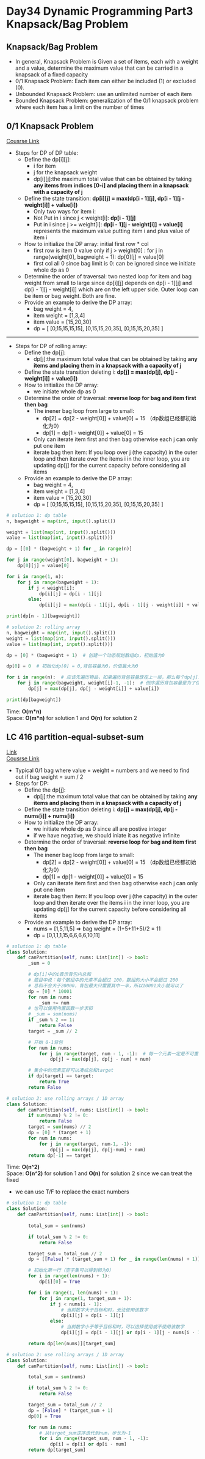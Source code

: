 # Day34 Dynamic Programming Part3 Knapsack/Bag Problem
## Knapsack/Bag Problem
- In general, Knapsack Problem is Given a set of items, each with a weight and a value, determine the maximum value that can be carried in a knapsack of a fixed capacity
- 0/1 Knapsack Problem:  Each item can either be included (1) or excluded (0).
- Unbounded Knapsack Problem: use an unlimited number of each item
- Bounded Knapsack Problem: generalization of the 0/1 knapsack problem where each item has a limit on the number of times

## 0/1 Knapsack Problem
[Cousrse Link](https://programmercarl.com/%E8%83%8C%E5%8C%85%E7%90%86%E8%AE%BA%E5%9F%BA%E7%A1%8001%E8%83%8C%E5%8C%85-1.html#%E6%80%9D%E8%B7%AF)    
- Steps for DP of DP table:
    - Define the dp[i][j]:
        - i for item
        - j for the knapsack weight
        - dp[i][j]:the maximum total value that can be obtained by taking **any items from indices [0-i] and placing them in a knapsack with a capacity of j**
    - Define the state transition: **dp[i][j] = max(dp[i - 1][j], dp[i - 1][j - weight[i]] + value[i])**
        - Only two ways for item i:
        - Not Put in i since j < weight[i]: **dp[i - 1][j]**
        - Put in i since j >= weight[i]: **dp[i - 1][j - weight[i]] + value[i]** represents the maximum value putting item i and plus value of item i
    - How to initialize the DP array: initial first row * col
        - first row is item 0 value only if j > weight[0] : for j in range(weight[0], bagweight + 1): dp[0][j] = value[0]
        - first col all 0 since bag limit is 0: can be ignored since we initiate whole dp as 0
    - Determine the order of traversal: two nested loop for item and bag weight from small to large since dp[i][j] depends on dp[i - 1][j] and dp[i - 1][j - weight[i]] which are on the left upper side. Outer loop can be item or bag weight. Both are fine.
    - Provide an example to derive the DP array:
        - bag weight = 4,
        - item weight = [1,3,4]
        - item value = [15,20,30]
        - dp = [ [0,15,15,15,15], [0,15,15,20,35], [0,15,15,20,35] ]


-----------
- Steps for DP of rolling array:
    - Define the dp[j]:
        - dp[j]:the maximum total value that can be obtained by taking **any items and placing them in a knapsack with a capacity of j**
    - Define the state transition deleting i: **dp[j] = max(dp[j], dp[j - weight[i]] + value[i])**
    - How to initialize the DP array: 
        -  we initiate whole dp as 0
    - Determine the order of traversal: **reverse loop for bag and item first then bag**
        -  The inener bag loop from large to small:
            -  dp[2] = dp[2 - weight[0]] + value[0] = 15 （dp数组已经都初始化为0）
            -  dp[1] = dp[1 - weight[0]] + value[0] = 15
        -  Only can iterate item first and then bag otherwise each j can only put one item
        -  iterate bag then item: If you loop over j (the capacity) in the outer loop and then iterate over the items i in the inner loop, you are updating dp[j] for the current capacity before considering all items
    - Provide an example to derive the DP array:
        - bag weight = 4,
        - item weight = [1,3,4]
        - item value = [15,20,30]
        - dp = [ [0,15,15,15,15], [0,15,15,20,35], [0,15,15,20,35] ]


```python
# solution 1: dp table
n, bagweight = map(int, input().split())

weight = list(map(int, input().split()))
value = list(map(int, input().split()))

dp = [[0] * (bagweight + 1) for _ in range(n)]

for j in range(weight[0], bagweight + 1):
    dp[0][j] = value[0]

for i in range(1, n):
    for j in range(bagweight + 1):
        if j < weight[i]:
            dp[i][j] = dp[i - 1][j]
        else:
            dp[i][j] = max(dp[i - 1][j], dp[i - 1][j - weight[i]] + value[i])

print(dp[n - 1][bagweight])

# solution 2: rolling array
n, bagweight = map(int, input().split())
weight = list(map(int, input().split()))
value = list(map(int, input().split()))

dp = [0] * (bagweight + 1)  # 创建一个动态规划数组dp，初始值为0

dp[0] = 0  # 初始化dp[0] = 0,背包容量为0，价值最大为0

for i in range(n):  # 应该先遍历物品，如果遍历背包容量放在上一层，那么每个dp[j]就只会放入一个物品
    for j in range(bagweight, weight[i]-1, -1):  # 倒序遍历背包容量是为了保证物品i只被放入一次
        dp[j] = max(dp[j], dp[j - weight[i]] + value[i])

print(dp[bagweight])

```
Time: **O(m*n)**     
Space: **O(m*n)** for solution 1 and **O(n)** for solution 2


##  LC 416 partition-equal-subset-sum
[Link](https://leetcode.com/problems/partition-equal-subset-sum/description/)   
[Cousrse Link](https://programmercarl.com/0416.%E5%88%86%E5%89%B2%E7%AD%89%E5%92%8C%E5%AD%90%E9%9B%86.html)
- Typical 0/1 bag where value = weight = numbers and we need to find out if bag weight = sum / 2
- Steps for DP:
    - Define the dp[j]:
        - dp[j]:the maximum total value that can be obtained by taking **any items and placing them in a knapsack with a capacity of j**
    - Define the state transition deleting i: **dp[j] = max(dp[j], dp[j - nums[i]] + nums[i])**
    - How to initialize the DP array: 
        -  we initiate whole dp as 0 since all are postive integer
        -  if we have negative, we should iniate it as negative infinite
    - Determine the order of traversal: **reverse loop for bag and item first then bag**
        -  The inener bag loop from large to small:
            -  dp[2] = dp[2 - weight[0]] + value[0] = 15 （dp数组已经都初始化为0）
            -  dp[1] = dp[1 - weight[0]] + value[0] = 15
        -  Only can iterate item first and then bag otherwise each j can only put one item
        -  iterate bag then item: If you loop over j (the capacity) in the outer loop and then iterate over the items i in the inner loop, you are updating dp[j] for the current capacity before considering all items
    - Provide an example to derive the DP array:
        - nums = [1,5,11,5] => bag weight = (1+5+11+5)/2 = 11
        - dp = [0,1,1,1,15,6,6,6,6,10,11]
```python
# solution 1: dp table
class Solution:
    def canPartition(self, nums: List[int]) -> bool:
        _sum = 0

        # dp[i]中的i表示背包内总和
        # 题目中说：每个数组中的元素不会超过 100，数组的大小不会超过 200
        # 总和不会大于20000，背包最大只需要其中一半，所以10001大小就可以了
        dp = [0] * 10001
        for num in nums:
            _sum += num
        # 也可以使用内置函数一步求和
        # _sum = sum(nums)
        if _sum % 2 == 1:
            return False
        target = _sum // 2

        # 开始 0-1背包
        for num in nums:
            for j in range(target, num - 1, -1):  # 每一个元素一定是不可重复放入，所以从大到小遍历
                dp[j] = max(dp[j], dp[j - num] + num)

        # 集合中的元素正好可以凑成总和target
        if dp[target] == target:
            return True
        return False

# solution 2: use rolling arrays / 1D array
class Solution:
    def canPartition(self, nums: List[int]) -> bool:
        if sum(nums) % 2 != 0:
            return False
        target = sum(nums) // 2
        dp = [0] * (target + 1)
        for num in nums:
            for j in range(target, num-1, -1):
                dp[j] = max(dp[j], dp[j-num] + num)
        return dp[-1] == target

```
Time: **O(n^2)**      
Space: **O(n^2)** for solution 1 and **O(n)** for solution 2 since we can treat the fixed 

-  we can use T/F to replace the exact numbers
```python
# solution 1: dp table
class Solution:
    def canPartition(self, nums: List[int]) -> bool:
        
        total_sum = sum(nums)

        if total_sum % 2 != 0:
            return False

        target_sum = total_sum // 2
        dp = [[False] * (target_sum + 1) for _ in range(len(nums) + 1)]

        # 初始化第一行（空子集可以得到和为0）
        for i in range(len(nums) + 1):
            dp[i][0] = True

        for i in range(1, len(nums) + 1):
            for j in range(1, target_sum + 1):
                if j < nums[i - 1]:
                    # 当前数字大于目标和时，无法使用该数字
                    dp[i][j] = dp[i - 1][j]
                else:
                    # 当前数字小于等于目标和时，可以选择使用或不使用该数字
                    dp[i][j] = dp[i - 1][j] or dp[i - 1][j - nums[i - 1]]

        return dp[len(nums)][target_sum]

# solution 2: use rolling arrays / 1D array
class Solution:
    def canPartition(self, nums: List[int]) -> bool:

        total_sum = sum(nums)

        if total_sum % 2 != 0:
            return False

        target_sum = total_sum // 2
        dp = [False] * (target_sum + 1)
        dp[0] = True

        for num in nums:
            # 从target_sum逆序迭代到num，步长为-1
            for i in range(target_sum, num - 1, -1):
                dp[i] = dp[i] or dp[i - num]
        return dp[target_sum]

```


